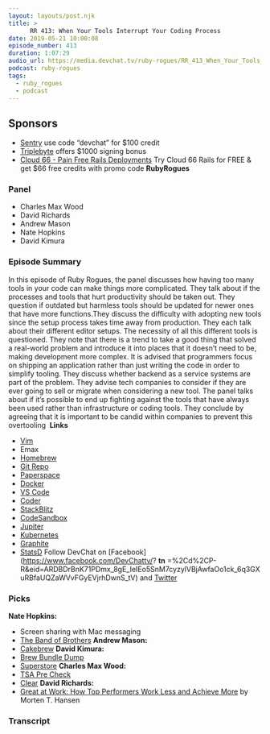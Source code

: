 ```yaml
---
layout: layouts/post.njk
title: >
      RR 413: When Your Tools Interrupt Your Coding Process
date: 2019-05-21 10:00:08
episode_number: 413
duration: 1:07:29
audio_url: https://media.devchat.tv/ruby-rogues/RR_413_When_Your_Tools_Interrupt_Your_Coding_Process.mp3
podcast: ruby-rogues
tags: 
  - ruby_rogues
  - podcast
---
```


## **Sponsors**

- [Sentry](https://sentry.io/) use code “devchat” for $100 credit
- [Triplebyte](https://triplebyte.com/rogues) offers $1000 signing bonus
- [Cloud 66 - Pain Free Rails Deployments](https://cloud66.com/rails?utm_source=-&utm_medium=-&utm_campaign=ruby-rogues) Try Cloud 66 Rails for FREE & get $66 free credits with promo code **RubyRogues**

### **Panel**

- Charles Max Wood
- David Richards
- Andrew Mason
- Nate Hopkins
- David Kimura

### **Episode Summary**
In this episode of Ruby Rogues, the panel discusses how having too many tools in your code can make things more complicated. They talk about if the processes and tools that hurt productivity should be taken out. They question if outdated but harmless tools should be updated for newer ones that have more functions.They discuss the difficulty with adopting new tools since the setup process takes time away from production. They each talk about their different editor setups. The necessity of all this different tools is questioned. They note that there is a trend to take a good thing that solved a real-world problem and introduce it into places that it doesn’t need to be, making development more complex. It is advised that programmers focus on shipping an application rather than just writing the code in order to simplify tooling. They discuss whether backend as a service systems are part of the problem. They advise tech companies to consider if they are ever going to sell or migrate when considering a new tool. The panel talks about if it’s possible to end up fighting against the tools that have always been used rather than infrastructure or coding tools. They conclude by agreeing that it is important to be candid within companies to prevent this overtooling&nbsp; **Links**
- [Vim](https://www.vim.org/)
- Emax
- [Homebrew](https://github.com/Homebrew/brew)
- [Git Repo](https://github.com/guyzmo/git-repo)
- [Paperspace](https://www.paperspace.com/)
- [Docker](https://www.docker.com/)
- [VS Code](https://code.visualstudio.com/)
- [Coder](https://coder.com/)
- [StackBlitz](https://stackblitz.com/)
- [CodeSandbox](https://codesandbox.io/)
- [Jupiter](https://jupiterdevelopmentteam.github.io/)
- [Kubernetes](https://kubernetes.io/)
- [Graphite](https://graphite.readthedocs.io/en/latest/)
- [StatsD](https://github.com/statsd/statsd)
Follow DevChat on [Facebook](https://www.facebook.com/DevChattv/? __tn__ =%2Cd%2CP-R&eid=ARDBDrBnK71PDmx_8gE_IeIEo5SnM7cyzylVBjAwfaOo1ck_6q3GXuRBfaUQZaWVvFGyEVjrhDwnS_tV) and [Twitter](https://twitter.com/devchattv?lang=en)
### **Picks**
 **Nate Hopkins:**
- Screen sharing with Mac messaging
- [The Band of Brothers](https://www.imdb.com/title/tt0185906/)
**Andrew Mason:**
- [Cakebrew](https://github.com/brunophilipe/Cakebrew)
**David Kimura:**
- [Brew Bundle Dump](https://gist.github.com/richbs/a02b7fbb2586227b8ca5ab5ed40cd374)
- [Superstore](https://www.nbc.com/superstore)
**Charles Max Wood:**
- [TSA Pre Check](https://www.tsa.gov/precheck)
- [Clear](https://www.clearme.com/)
**David Richards:**
- [Great at Work: How Top Performers Work Less and Achieve More](https://www.amazon.com/Great-Work-Performers-Less-Achieve/dp/1501179519?ie=UTF8&qid=1548462018&sr=8-1&linkCode=ll1&tag=devchattv-20&linkId=f06bfe7482dca8bb751ed6d7cc86e2ab&language=en_US) by Morten T. Hansen


### Transcript


